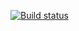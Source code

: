 [![Build status](https://ci.appveyor.com/api/projects/status/kgw1x2wab9y759di?svg=true)](https://ci.appveyor.com/project/FURSADMIT/cardorderdelivery)